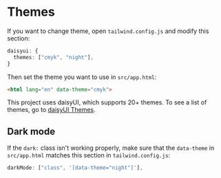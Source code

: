 # Themes

If you want to change theme, open `tailwind.config.js` and modify this section:

```ts
daisyui: {
  themes: ["cmyk", "night"],
}
```

Then set the theme you want to use in `src/app.html`:

```html
<html lang="en" data-theme="cmyk">
```

This project uses daisyUI, which supports 20+ themes. To see a list of themes, go to [daisyUI Themes](https://daisyui.com/docs/themes/).

## Dark mode

If the `dark:` class isn't working properly, make sure that the `data-theme` in `src/app.html` matches this section in `tailwind.config.js`:

```ts
darkMode: ["class", '[data-theme="night"]'],
```
